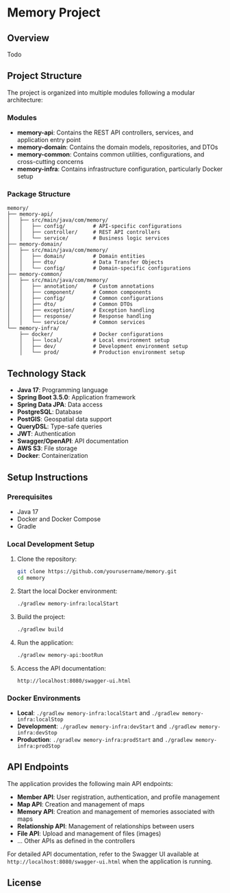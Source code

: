# Memory Project

## Overview
Todo

## Project Structure
The project is organized into multiple modules following a modular architecture:

### Modules
- **memory-api**: Contains the REST API controllers, services, and application entry point
- **memory-domain**: Contains the domain models, repositories, and DTOs
- **memory-common**: Contains common utilities, configurations, and cross-cutting concerns
- **memory-infra**: Contains infrastructure configuration, particularly Docker setup

### Package Structure
```
memory/
├── memory-api/
│   ├── src/main/java/com/memory/
│   │   ├── config/         # API-specific configurations
│   │   ├── controller/     # REST API controllers
│   │   └── service/        # Business logic services
├── memory-domain/
│   ├── src/main/java/com/memory/
│   │   ├── domain/         # Domain entities
│   │   ├── dto/            # Data Transfer Objects
│   │   └── config/         # Domain-specific configurations
├── memory-common/
│   ├── src/main/java/com/memory/
│   │   ├── annotation/     # Custom annotations
│   │   ├── component/      # Common components
│   │   ├── config/         # Common configurations
│   │   ├── dto/            # Common DTOs
│   │   ├── exception/      # Exception handling
│   │   ├── response/       # Response handling
│   │   └── service/        # Common services
└── memory-infra/
    ├── docker/             # Docker configurations
    │   ├── local/          # Local environment setup
    │   ├── dev/            # Development environment setup
    │   └── prod/           # Production environment setup
```

## Technology Stack
- **Java 17**: Programming language
- **Spring Boot 3.5.0**: Application framework
- **Spring Data JPA**: Data access
- **PostgreSQL**: Database
- **PostGIS**: Geospatial data support
- **QueryDSL**: Type-safe queries
- **JWT**: Authentication
- **Swagger/OpenAPI**: API documentation
- **AWS S3**: File storage
- **Docker**: Containerization

## Setup Instructions

### Prerequisites
- Java 17
- Docker and Docker Compose
- Gradle

### Local Development Setup
1. Clone the repository:
   ```bash
   git clone https://github.com/yourusername/memory.git
   cd memory
   ```

2. Start the local Docker environment:
   ```bash
   ./gradlew memory-infra:localStart
   ```

3. Build the project:
   ```bash
   ./gradlew build
   ```

4. Run the application:
   ```bash
   ./gradlew memory-api:bootRun
   ```

5. Access the API documentation:
   ```
   http://localhost:8080/swagger-ui.html
   ```

### Docker Environments
- **Local**: `./gradlew memory-infra:localStart` and `./gradlew memory-infra:localStop`
- **Development**: `./gradlew memory-infra:devStart` and `./gradlew memory-infra:devStop`
- **Production**: `./gradlew memory-infra:prodStart` and `./gradlew memory-infra:prodStop`

## API Endpoints

The application provides the following main API endpoints:

- **Member API**: User registration, authentication, and profile management
- **Map API**: Creation and management of maps
- **Memory API**: Creation and management of memories associated with maps
- **Relationship API**: Management of relationships between users
- **File API**: Upload and management of files (images)
- ... Other APIs as defined in the controllers

For detailed API documentation, refer to the Swagger UI available at `http://localhost:8080/swagger-ui.html` when the application is running.

## License
